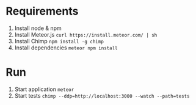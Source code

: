 Requirements
============

1. Install node & npm
2. Install Meteor.js `curl https://install.meteor.com/ | sh`
3. Install Chimp `npm install -g chimp`
4. Install dependencies `meteor npm install`

Run
===

1. Start application `meteor`
2. Start tests `chimp --ddp=http://localhost:3000 --watch --path=tests`
